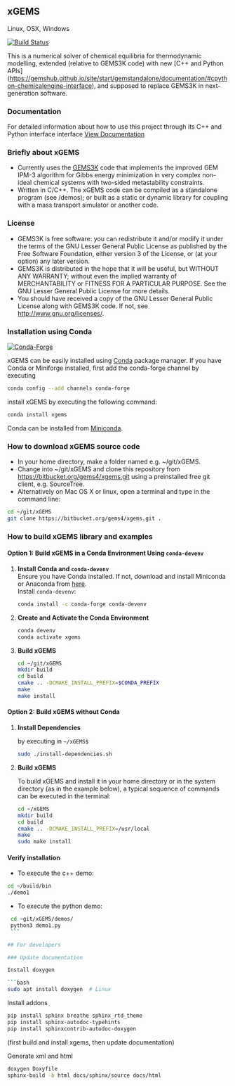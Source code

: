 
## xGEMS 

Linux, OSX, Windows

[![Build Status](https://dev.azure.com/mirondanro/bitbuket/_apis/build/status/gems4.xgems?branchName=master)](https://dev.azure.com/mirondanro/bitbuket/_build/latest?definitionId=9&branchName=master)

This is a numerical solver of chemical equilibria for thermodynamic modelling, extended (relative to GEMS3K code) with new [C++ and Python APIs] (https://gemshub.github.io/site/start/gemstandalone/documentation/#cpython-chemicalengine-interface), and supposed to replace GEMS3K in next-generation software.  

### Documentation

For detailed information about how to use this project through its C++ and Python interface interface [View Documentation](https://xgems.readthedocs.io)

### Briefly about xGEMS

* Currently uses the [GEMS3K](https://github.com/gemshub/GEMS3K) code that implements the improved GEM IPM-3 algorithm for Gibbs energy minimization in very complex non-ideal chemical systems with two-sided metastability constraints.
* Written in C/C++. The xGEMS code can be compiled as a standalone program (see /demos); or built as a static or dynamic library for coupling with a mass transport simulator or another code.

### License
* GEMS3K is free software: you can redistribute it and/or modify it under the terms of the GNU Lesser General Public License as published by the Free Software Foundation, either version 3 of the License, or (at your option) any later version.
* GEMS3K is distributed in the hope that it will be useful, but WITHOUT ANY WARRANTY; without even the implied warranty of MERCHANTABILITY or FITNESS FOR A PARTICULAR PURPOSE. See the GNU Lesser General Public License for more details.
* You should have received a copy of the GNU Lesser General Public License along with GEMS3K code. If not, see http://www.gnu.org/licenses/. 

### Installation using Conda 

[![Conda-Forge](https://img.shields.io/conda/vn/conda-forge/xgems?style=for-the-badge&logo=conda-forge)](https://anaconda.org/conda-forge/xgems)

xGEMS can be easily installed using [Conda](https://www.anaconda.com/docs/getting-started/miniconda/install) package manager. If you have Conda or Miniforge installed, first add the conda-forge channel by executing 

```bash
conda config --add channels conda-forge
```

install xGEMS by executing the following command:

```bash
conda install xgems
```

Conda can be installed from [Miniconda](https://conda.io/miniconda.html).

### How to download xGEMS source code

* In your home directory, make a folder named e.g. ~/git/xGEMS.
* Change into ~/git/xGEMS and clone this repository from https://bitbucket.org/gems4/xgems.git using a preinstalled free git client, e.g. SourceTree. 
* Alternatively on Mac OS X or linux, open a terminal and type in the command line:
```bash
cd ~/git/xGEMS
git clone https://bitbucket.org/gems4/xgems.git .
```

### How to build xGEMS library and examples

#### **Option 1: Build xGEMS in a Conda Environment Using `conda-devenv`**

1. **Install Conda and `conda-devenv`**  
   Ensure you have Conda installed. If not, download and install Miniconda or Anaconda from [here](https://docs.conda.io/en/latest/miniconda.html).  
   Install `conda-devenv`:
   ```bash
   conda install -c conda-forge conda-devenv
   ```

2. **Create and Activate the Conda Environment** 
   ```bash
   conda devenv
   conda activate xgems
   ```
3. **Build xGEMS**
   ```bash
   cd ~/git/xGEMS
   mkdir build
   cd build
   cmake .. -DCMAKE_INSTALL_PREFIX=$CONDA_PREFIX
   make
   make install
   ```

#### **Option 2: Build xGEMS without Conda**


1. **Install Dependencies**

   by executing in ```~/xGEMS$```
   
   ```bash
   sudo ./install-dependencies.sh
   ```

2. **Build xGEMS** 

   To build xGEMS and install it in your home directory or in the system directory (as in the example below), a typical sequence of commands can be executed in the terminal:
   
   ```sh
   cd ~/xGEMS
   mkdir build
   cd build
   cmake .. -DCMAKE_INSTALL_PREFIX=/usr/local
   make
   sudo make install
   ```

#### Verify installation

   * To execute the c++ demo:
   
   ```bash
   cd ~/build/bin
   ./demo1
   ```
   
   * To execute the python demo: 
   
   ```bash
    cd ~git/xGEMS/demos/
    python3 demo1.py
    ```

## For developers

### Update documentation 

Install doxygen

```bash
sudo apt install doxygen  # Linux
```
Install addons 
```bash
pip install sphinx breathe sphinx_rtd_theme
pip install sphinx-autodoc-typehints
pip install sphinxcontrib-autodoc-doxygen
```

(first build and install xgems, then update documentation)

Generate xml and html
```bash
doxygen Doxyfile
sphinx-build -b html docs/sphinx/source docs/html
```




